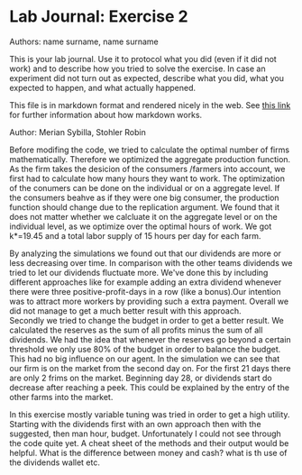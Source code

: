 # Lab Journal: Exercise 2

Authors: name surname, name surname

This is your lab journal. Use it to protocol what you did (even if it did not work) and to describe how you tried to solve the exercise. In case an experiment did not turn out as expected, describe what you did, what you expected to happen, and what actually happened.

This file is in markdown format and rendered nicely in the web. See [this link](https://github.com/adam-p/markdown-here/wiki/Markdown-Cheatsheet) for further information about how markdown works.

Author: Merian Sybilla, Stohler Robin

Before modifing the code, we tried to calculate the optimal number of firms mathematically. Therefore we optimized the aggregate production function. As the firm takes the desicion of the consumers /farmers into account, we first had to calculate how many hours they want to work. The optimization of the conumers can be done on the individual or on a aggregate level. If the consumers beahve as if they were one big consumer, the production function should change due to the replication argument. We found that it does not matter whether we calcluate it on the aggregate level or on the individual level, as we optimize over the optimal hours of work. We got k*=19.45 and a total labor supply of 15 hours per day for each farm. 

By analyzing the simulations we found out that our dividends are more or less decreasing over time. In comparison with the other teams dividends we tried to let our dividends fluctuate more. We've done this by including different approaches like for example adding an extra dividend whenever there were three positive-profit-days in a row (like a bonus).Our intention was to attract more workers by providing such a extra payment. Overall we did not manage to get a much better result with this approach.  
Secondly we tried to change the budget in order to get a better result. We calculated the reserves as the sum of all profits minus the sum of all dividends. We had the idea that whenever the reserves go beyond a certain threshold we only use 80% of the budget in order to balance the budget. This had no big influence on our agent.
In the simulation we can see that our firm is on the market from the second day on. For the first 21 days there are only 2 frims on the market. Beginning day 28, or dividends start do decrease after reaching a peek. This could be explained by the entry of the other farms into the market. 

In this exercise mostly variable tuning was tried in order to get a high utility. Starting with the dividends first with an own approach then with the suggested, then man hour, budget. Unfortunately I could not see through the code quite yet. A cheat sheet of the methods and their output would be helpful. What is the difference between money and cash? what is th use of the dividends wallet etc.

